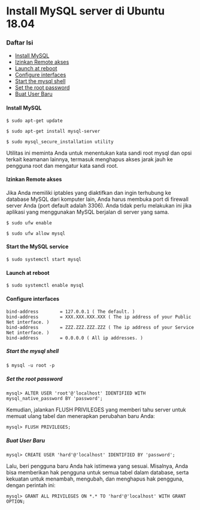 # Install MySQL server di Ubuntu 18.04

### Daftar Isi
* [Install MySQL](#install-mysql)
* [Izinkan Remote akses](#izinkan-remote-akses)
* [Launch at reboot](#launch-at-reboot)
* [Configure interfaces](#configure-interfaces)
* [Start the mysql shell](#start-the-mysql-shell)
* [Set the root password](#set-the-root-password)
* [Buat User Baru](#buat-user-baru)



#### Install MySQL 
```
$ sudo apt-get update
```
```
$ sudo apt-get install mysql-server
```
```
$ sudo mysql_secure_installation utility
```
Utilitas ini meminta Anda untuk menentukan kata sandi root mysql dan opsi terkait keamanan lainnya, termasuk menghapus akses jarak jauh ke pengguna root dan mengatur kata sandi root.


#### Izinkan Remote akses
Jika Anda memiliki iptables yang diaktifkan dan ingin terhubung ke database MySQL dari komputer lain, Anda harus membuka port di firewall server Anda (port default adalah 3306). Anda tidak perlu melakukan ini jika aplikasi yang menggunakan MySQL berjalan di server yang sama.
```
$ sudo ufw enable
```
```
$ sudo ufw allow mysql
```
#### Start the MySQL service
```
$ sudo systemctl start mysql
```

#### Launch at reboot
```
$ sudo systemctl enable mysql
```

#### Configure interfaces
```
bind-address		= 127.0.0.1 ( The default. )
bind-address		= XXX.XXX.XXX.XXX ( The ip address of your Public Net interface. )
bind-address		= ZZZ.ZZZ.ZZZ.ZZZ ( The ip address of your Service Net interface. )
bind-address		= 0.0.0.0 ( All ip addresses. )
```

##### Start the mysql shell
```
$ mysql -u root -p
```

##### Set the root password
```
mysql> ALTER USER 'root'@'localhost' IDENTIFIED WITH mysql_native_password BY 'password';
```
Kemudian, jalankan FLUSH PRIVILEGES yang memberi tahu server untuk memuat ulang tabel dan menerapkan perubahan baru Anda:
```
mysql> FLUSH PRIVILEGES;
```

##### Buat User Baru 
```
mysql> CREATE USER 'hard'@'localhost' IDENTIFIED BY 'password';
```
Lalu, beri pengguna baru Anda hak istimewa yang sesuai. Misalnya, Anda bisa memberikan hak pengguna untuk semua tabel dalam database, serta kekuatan untuk menambah, mengubah, dan menghapus hak pengguna, dengan perintah ini:
```
mysql> GRANT ALL PRIVILEGES ON *.* TO 'hard'@'localhost' WITH GRANT OPTION;
```

